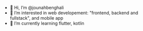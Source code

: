 - 👋 Hi, I’m @jounahbenghali
- 👀 I’m interested in web developement: "frontend, backend and fullstack", and mobile app
- 🌱 I’m currently learning flutter, kotlin

<!---
- 💞️ I’m looking to collaborate on ...
- 📫 How to reach me ...
--->
<!---
jounahbenghali/jounahbenghali is a ✨ special ✨ repository because its `README.md` (this file) appears on your GitHub profile.
You can click the Preview link to take a look at your changes.
--->
